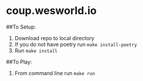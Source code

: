 # coup.wesworld.io

##To Setup:

1. Download repo to local directory
2. If you do not have poetry run `make install-poetry`
3. Run `make install`


##To Play:

1. From command line run `make run`